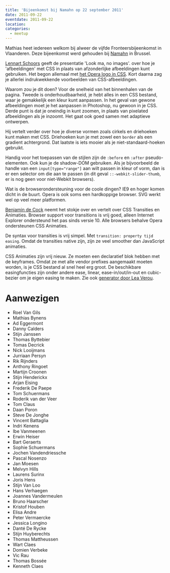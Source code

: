 ```yaml
---
title: 'Bijeenkomst bij Namahn op 22 september 2011'
date: 2011-09-22
eventdate: 2011-09-22
location:
categories:
  - meetup
---
```


Mathias heet iedereen welkom bij alweer de vijfde Fronteersbijeenkomst in Vlaanderen. Deze bijeenkomst werd gehouden bij [Namahn](http://www.namahn.com/) in Brussel.

[Lennart Schoors](http://lensco.be/) geeft de presentatie 'Look ma, no images'. over hoe je 'afbeeldingen' met CSS in plaats van afzonderlijke afbeeldingen kunt gebruiken. Het begon allemaal met [het Opera logo in CSS](http://desandro.com/articles/opera-logo-css/). Kort daarna zag je allerlei indrukwekkende voorbeelden van CSS-afbeeldingen.

Waarom zou je dit doen? Voor de snelheid van het binnenhalen van de pagina. Tweede is onderhoudbaarheid, je hebt alles in een CSS bestand, waar je gemakkelijk een kleur kunt aanpassen. In het geval van gewone afbeeldingen moet je het aanpassen in Photoshop, nu gewoon in je CSS. Derde punt is dat je oneindig in kunt zoomen, in plaats van pixelated afbeeldingen als je inzoomt. Het gaat ook goed samen met adaptieve ontwerpen.

Hij vertelt verder over hoe je diverse vormen zoals cirkels en driehoeken kunt maken met CSS. Driehoeken kun je met zowel een `border` als een gradient achtergrond. Dat laatste is iets mooier als je niet-standaard-hoeken gebruikt.

Handig voor het toepassen van de stijlen zijn de `:before` en `:after` pseudo-elementen. Ook kun je de shadow-DOM gebruiken. Als je bijvoorbeeld de handle van een `input[type="range"]` aan wilt passen in kleur of vorm, dan is er een selector om die aan te passen (in dit geval `::-webkit-slider-thumb`, er is nog geen voor niet-Webkit browsers).

Wat is de browserondersteuning voor de coole dingen? IE9 en hoger komen dicht in de buurt. Opera is ook soms een hardkoppige browser. SVG werkt wel op veel meer platformen.

[Benjamin de Cock](http://bdc.vc/) neemt het stokje over en vertelt over CSS Transities en Animaties. Browser support voor transitions is vrij goed, alleen Internet Explorer ondersteund het pas sinds versie 10. Alle browsers behalve Opera ondersteunen CSS Animaties.

De syntax voor transities is vrij simpel. Met `transition: property tijd easing`. Omdat de transities native zijn, zijn ze veel smoother dan JavaScript animaties.

CSS Animaties zijn vrij nieuw. Ze moeten een declaratief blok hebben met de keyframes. Omdat ze met alle vendor prefixes aangemaakt moeten worden, is je CSS bestand al snel heel erg groot. De beschikbare easingfuncties zijn onder andere ease, linear, ease-in/out/in-out en cubic-bezier om je eigen easing te maken. Zie ook [generator door Lea Verou](http://cubic-bezier.com).

# Aanwezigen

- Roel Van Gils
- Mathias Bynens
- Ad Eggermont
- Danny Calders
- Stijn Janssen
- Thomas Byttebier
- Tomas Decrick
- Nick Looijmans
- Jurriaan Persyn
- Rik Rijnders
- Anthony Ringoet
- Martijn Croonen
- Stijn Henderickx
- Arjan Eising
- Frederik De Paepe
- Tom Schuermans
- Roderik van der Veer
- Tom Claus
- Daan Poron
- Steve De Jonghe
- Vincent Battaglia
- Indri Kenens
- Ibe Vanmeenen
- Erwin Heiser
- Bart Geraerts
- Sophie Schuermans
- Jochen Vandendriessche
- Pascal Nosenzo
- Jan Moesen
- Melvyn Hills
- Laurens Surinx
- Joris Hens
- Stijn Van Loo
- Hans Verhaegen
- Joannes Vandermeulen
- Bruno Haarscher
- Kristof Houben
- Elisa Andre
- Peter Vermaercke
- Jessica Longino
- Danté De Rycke
- Stijn Huyberechts
- Thomas Mattheussen
- Wart Claes
- Domien Verbeke
- Vic Rau
- Thomas Bossée
- Kenneth Claes
